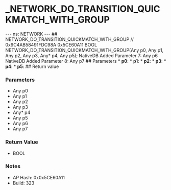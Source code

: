 # _NETWORK_DO_TRANSITION_QUICKMATCH_WITH_GROUP

--- ns: NETWORK --- ## NETWORK_DO_TRANSITION_QUICKMATCH_WITH_GROUP  // 0x9C4AB58491FDC98A 0x5CE60A11 BOOL NETWORK_DO_TRANSITION_QUICKMATCH_WITH_GROUP(Any p0, Any p1, Any p2, Any p3, Any* p4, Any p5);  NativeDB Added Parameter 7: Any p6 NativeDB Added Parameter 8: Any p7  ## Parameters * **p0**: * **p1**: * **p2**: * **p3**: * **p4**: * **p5**:  ## Return value

### Parameters
* Any p0
* Any p1
* Any p2
* Any p3
* Any* p4
* Any p5
* Any p6
* Any p7

### Return Value
* BOOL

### Notes
* AP Hash: 0x0x5CE60A11
* Build: 323

